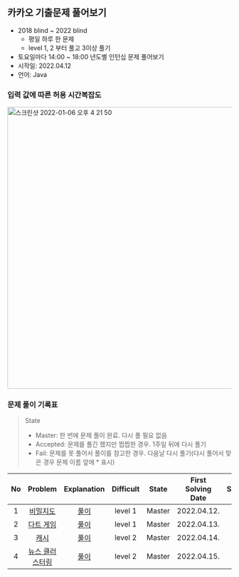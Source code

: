 ## 카카오 기출문제 풀어보기
- 2018 blind ~ 2022 blind 
  - 평일 하루 한 문제
  - level 1, 2 부터 풀고 3이상 풀기
- 토요일마다 14:00 ~ 18:00 년도별 인턴십 문제 풀어보기
- 시작일: 2022.04.12
- 언어: Java

### 입력 값에 따른 허용 시간복잡도
<img width="632" alt="스크린샷 2022-01-06 오후 4 21 50" src="https://user-images.githubusercontent.com/45876793/148344669-cceb9357-8b87-4c5b-a16b-a42a9f2f26b5.png">

### 문제 풀이 기록표
> State
> - Master: 한 번에 문제 풀이 완료. 다시 풀 필요 없음
> - Accepted: 문제를 풀긴 했지만 찝찝한 경우. 1주일 뒤에 다시 풀기
> - Fail: 문제를 못 풀어서 풀이를 참고한 경우. 다음날 다시 풀기(다시 풀어서 맞은 경우 문제 이름 앞에 * 표시)

| No | Problem | Explanation | Difficult | State | First Solving Date | Next Solving Date |
|:------:|:---------:|:---------:|:-----------:|:-----------:|:-----------:|:-----------:|
| 1 | [비밀지도](https://programmers.co.kr/learn/courses/30/lessons/17681) | [풀이](./blind2018/비밀지도.java) | level 1 | Master | 2022.04.12. | - |
| 2 | [다트 게임](https://programmers.co.kr/learn/courses/30/lessons/17682) | [풀이](./blind2018/다트게임.java) | level 1 | Master | 2022.04.13. | - |
| 3 | [캐시](https://programmers.co.kr/learn/courses/30/lessons/17680) | [풀이](./blind2018/캐시.java) | level 2 | Master | 2022.04.14. | - |
| 4 | [뉴스 클러스터링](https://programmers.co.kr/learn/courses/30/lessons/17680) | [풀이](./blind2018/캐시.java) | level 2 | Master | 2022.04.15. | - |
